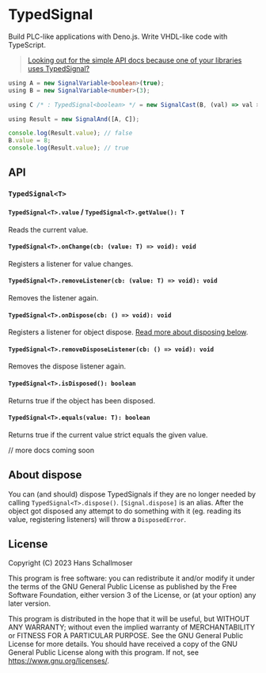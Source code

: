 # TypedSignal

Build PLC-like applications with Deno.js. Write VHDL-like code with TypeScript.

> [Looking out for the simple API docs because one of your libraries uses TypedSignal?](./consume_only.md)

```typescript
using A = new SignalVariable<boolean>(true);
using B = new SignalVariable<number>(3);

using C /* : TypedSignal<boolean> */ = new SignalCast(B, (val) => val > 5);// number > boolean

using Result = new SignalAnd([A, C]);

console.log(Result.value); // false
B.value = 8;
console.log(Result.value); // true
```

## API

### `TypedSignal<T>`

#### `TypedSignal<T>.value` / `TypedSignal<T>.getValue(): T`

Reads the current value.

#### `TypedSignal<T>.onChange(cb: (value: T) => void): void`

Registers a listener for value changes.

#### `TypedSignal<T>.removeListener(cb: (value: T) => void): void`

Removes the listener again.

#### `TypedSignal<T>.onDispose(cb: () => void): void`

Registers a listener for object dispose.
[Read more about disposing below](#about-dispose).

#### `TypedSignal<T>.removeDisposeListener(cb: () => void): void`

Removes the dispose listener again.

#### `TypedSignal<T>.isDisposed(): boolean`

Returns true if the object has been disposed.

#### `TypedSignal<T>.equals(value: T): boolean`

Returns true if the current value strict equals the given value.

// more docs coming soon

## About dispose

You can (and should) dispose TypedSignals if they are no longer needed by
calling `TypedSignal<T>.dispose()`. `[Signal.dispose]` is an alias. After the
object got disposed any attempt to do something with it (eg. reading its value,
registering listeners) will throw a `DisposedError`.

## License

Copyright (C) 2023 Hans Schallmoser

This program is free software: you can redistribute it and/or modify it under
the terms of the GNU General Public License as published by the Free Software
Foundation, either version 3 of the License, or (at your option) any later
version.

This program is distributed in the hope that it will be useful, but WITHOUT ANY
WARRANTY; without even the implied warranty of MERCHANTABILITY or FITNESS FOR A
PARTICULAR PURPOSE. See the GNU General Public License for more details. You
should have received a copy of the GNU General Public License along with this
program. If not, see <https://www.gnu.org/licenses/>.
